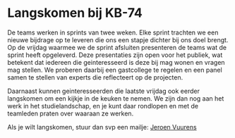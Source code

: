 # Langskomen bij KB-74

De teams werken in sprints van twee weken. Elke sprint trachten we een nieuwe bijdrage op te leveren die ons een stapje dichter bij ons doel brengt. Op de vrijdag waarmee we de sprint afsluiten presenteren de teams wat de sprint heeft opgeleverd. Deze presentaties zijn open voor het publiek, wat betekent dat iedereen die geinteresseerd is deze bij mag wonen en vragen mag stellen. We proberen daarbij een gastcollege te regelen en een panel samen te stellen van experts die reflecteert op de projecten.

Daarnaast kunnen geinteresseerden die laatste vrijdag ook eerder langskomen om een kijkje in de keuken te nemen. We zijn dan nog aan het werk in het studielandschap, en je kunt daar rondlopen en met de teamleden praten over waaraan ze werken.

Als je wilt langskomen, stuur dan svp een mailje: [Jeroen Vuurens](mailto:j.b.p.vuurens@hhs.nl)
